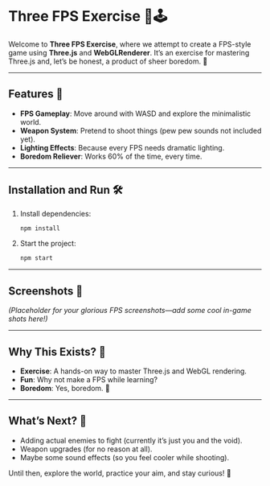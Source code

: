 # Three FPS Exercise 🎯🕹️

Welcome to **Three FPS Exercise**, where we attempt to create a FPS-style game using **Three.js** and **WebGLRenderer**. It’s an exercise for mastering Three.js and, let’s be honest, a product of sheer boredom. 🦊

---

## Features 🚀

- **FPS Gameplay**: Move around with WASD and explore the minimalistic world.
- **Weapon System**: Pretend to shoot things (pew pew sounds not included yet).
- **Lighting Effects**: Because every FPS needs dramatic lighting.  
- **Boredom Reliever**: Works 60% of the time, every time.

---

## Installation and Run 🛠️

1. Install dependencies:
   ```bash
   npm install
   ```

2. Start the project:
   ```bash
   npm start
   ```

---

## Screenshots 📸  

*(Placeholder for your glorious FPS screenshots—add some cool in-game shots here!)*  

---

## Why This Exists? 🤔

- **Exercise**: A hands-on way to master Three.js and WebGL rendering.  
- **Fun**: Why not make a FPS while learning?  
- **Boredom**: Yes, boredom. 🦊  

---

## What’s Next? 🔮

- Adding actual enemies to fight (currently it’s just you and the void).  
- Weapon upgrades (for no reason at all).  
- Maybe some sound effects (so you feel cooler while shooting).  

Until then, explore the world, practice your aim, and stay curious! 🌌